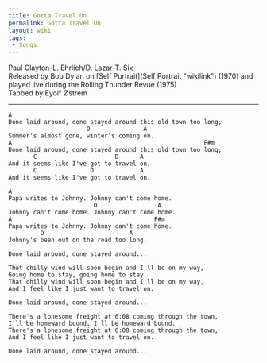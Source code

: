 ```yaml
---
title: Gotta Travel On
permalink: Gotta Travel On
layout: wiki
tags:
 - Songs
---
```


Paul Clayton-L. Ehrlich/D. Lazar-T. Six  
Released by Bob Dylan on [Self Portrait](Self Portrait "wikilink")
(1970) and played live during the Rolling Thunder Revue (1975)  
Tabbed by Eyolf Østrem

* * * * *

    A
    Done laid around, done stayed around this old town too long;
                          D               A
    Summer's almost gone, winter's coming on.
    A                                                      F#m
    Done laid around, done stayed around this old town too long;
           C                      D      A
    And it seems like I've got to travel on,
           C               D             A
    And it seems like I've got to travel on.

    A
    Papa writes to Johnny. Johnny can't come home.
                            D                 A
    Johnny can't come home. Johnny can't come home.
    A                                        F#m
    Papa writes to Johnny. Johnny can't come home.
             D                        A
    Johnny's been out on the road too long.

    Done laid around, done stayed around...

    That chilly wind will soon begin and I'll be on my way,
    Going home to stay, going home to stay.
    That chilly wind will soon begin and I'll be on my way,
    And I feel like I just want to travel on.

    Done laid around, done stayed around...

    There's a lonesome freight at 6:08 coming through the town,
    I'll be homeward bound, I'll be homeward bound.
    There's a lonesome freight at 6:08 coming through the town,
    And I feel like I just want to travel on.

    Done laid around, done stayed around...
